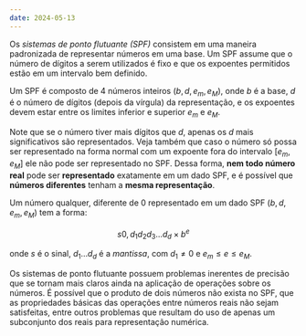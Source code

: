 ```yaml
---
date: 2024-05-13
---
```


Os *sistemas de ponto flutuante (SPF)* consistem em uma maneira padronizada de representar números em uma base. Um SPF assume que o número de dígitos a serem utilizados é fixo e que os expoentes permitidos estão em um intervalo bem definido.

Um SPF é composto de $4$ números inteiros $(b, d, e_m, e_M)$, onde $b$ é a base, $d$ é o número de dígitos (depois da vírgula) da representação, e os expoentes devem estar entre os limites inferior e superior $e_m$ e $e_M$.

Note que se o número tiver mais dígitos que $d$, apenas os $d$ mais significativos são representados. Veja também que caso o número só possa ser representado na forma normal com um expoente fora do intervalo $[e_m, e_M]$ ele não pode ser representado no SPF. Dessa forma, **nem todo número real** pode ser **representado** exatamente em um dado SPF, e é possível que **números diferentes** tenham a **mesma representação**.

Um número qualquer, diferente de $0$ representado em um dado SPF $(b, d, e_m, e_M)$ tem a forma:

$$s 0, d_1d_2d_3\dots d_d \times b^e$$

onde $s$ é o sinal, $d_1 \dots d_d$ é a *mantissa*, com $d_1 \neq 0$ e $e_m\leq e \leq e_M$.

Os sistemas de ponto flutuante possuem problemas inerentes de precisão que se tornam mais claros ainda na aplicação de operações sobre os números. É possível que o produto de dois números não exista no SPF, que as propriedades básicas das operações entre números reais não sejam satisfeitas, entre outros problemas que resultam do uso de apenas um subconjunto dos reais para representação numérica.

